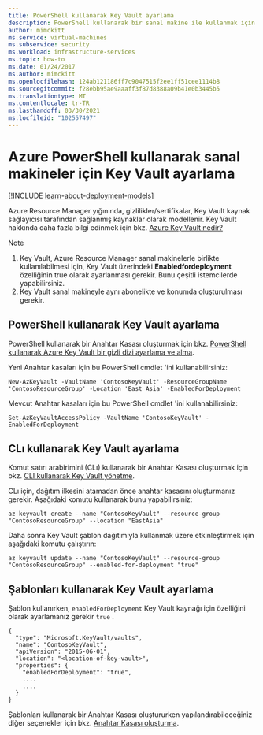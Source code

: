 ```yaml
---
title: PowerShell kullanarak Key Vault ayarlama
description: PowerShell kullanarak bir sanal makine ile kullanmak için Key Vault ayarlama.
author: mimckitt
ms.service: virtual-machines
ms.subservice: security
ms.workload: infrastructure-services
ms.topic: how-to
ms.date: 01/24/2017
ms.author: mimckitt
ms.openlocfilehash: 124ab121186ff7c9047515f2ee1ff51cee1114b8
ms.sourcegitcommit: f28ebb95ae9aaaff3f87d8388a09b41e0b3445b5
ms.translationtype: MT
ms.contentlocale: tr-TR
ms.lasthandoff: 03/30/2021
ms.locfileid: "102557497"
---
```

# <a name="set-up-key-vault-for-virtual-machines-using-azure-powershell"></a>Azure PowerShell kullanarak sanal makineler için Key Vault ayarlama

[!INCLUDE [learn-about-deployment-models](../../../includes/learn-about-deployment-models-rm-include.md)]

Azure Resource Manager yığınında, gizlilikler/sertifikalar, Key Vault kaynak sağlayıcısı tarafından sağlanmış kaynaklar olarak modellenir. Key Vault hakkında daha fazla bilgi edinmek için bkz. [Azure Key Vault nedir?](../../key-vault/general/overview.md)

> [!NOTE]
> 1. Key Vault, Azure Resource Manager sanal makinelerle birlikte kullanılabilmesi için, Key Vault üzerindeki **Enabledfordeployment** özelliğinin true olarak ayarlanması gerekir. Bunu çeşitli istemcilerde yapabilirsiniz.
> 2. Key Vault sanal makineyle aynı abonelikte ve konumda oluşturulması gerekir.
>
>

## <a name="use-powershell-to-set-up-key-vault"></a>PowerShell kullanarak Key Vault ayarlama
PowerShell kullanarak bir Anahtar Kasası oluşturmak için bkz. [PowerShell kullanarak Azure Key Vault bir gizli dizi ayarlama ve alma](../../key-vault/secrets/quick-create-powershell.md).

Yeni Anahtar kasaları için bu PowerShell cmdlet 'ini kullanabilirsiniz:

```azurepowershell
New-AzKeyVault -VaultName 'ContosoKeyVault' -ResourceGroupName 'ContosoResourceGroup' -Location 'East Asia' -EnabledForDeployment
```

Mevcut Anahtar kasaları için bu PowerShell cmdlet 'ini kullanabilirsiniz:

```azurepowershell
Set-AzKeyVaultAccessPolicy -VaultName 'ContosoKeyVault' -EnabledForDeployment
```

## <a name="use-cli-to-set-up-key-vault"></a>CLı kullanarak Key Vault ayarlama
Komut satırı arabirimini (CLı) kullanarak bir Anahtar Kasası oluşturmak için bkz. [CLI kullanarak Key Vault yönetme](../../key-vault/general/manage-with-cli2.md#create-a-key-vault).

CLı için, dağıtım ilkesini atamadan önce anahtar kasasını oluşturmanız gerekir. Aşağıdaki komutu kullanarak bunu yapabilirsiniz:

```azurecli
az keyvault create --name "ContosoKeyVault" --resource-group "ContosoResourceGroup" --location "EastAsia"
```

Daha sonra Key Vault şablon dağıtımıyla kullanmak üzere etkinleştirmek için aşağıdaki komutu çalıştırın:

```azurecli
az keyvault update --name "ContosoKeyVault" --resource-group "ContosoResourceGroup" --enabled-for-deployment "true"
```

## <a name="use-templates-to-set-up-key-vault"></a>Şablonları kullanarak Key Vault ayarlama
Şablon kullanırken, `enabledForDeployment` Key Vault kaynağı için özelliğini olarak ayarlamanız gerekir `true` .

```config
{
  "type": "Microsoft.KeyVault/vaults",
  "name": "ContosoKeyVault",
  "apiVersion": "2015-06-01",
  "location": "<location-of-key-vault>",
  "properties": {
    "enabledForDeployment": "true",
    ....
    ....
  }
}
```

Şablonları kullanarak bir Anahtar Kasası oluştururken yapılandırabileceğiniz diğer seçenekler için bkz. [Anahtar Kasası oluşturma](https://azure.microsoft.com/documentation/templates/101-key-vault-create/).
